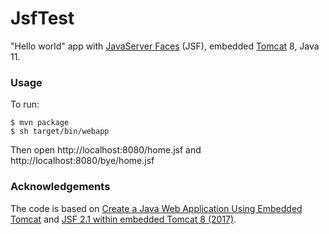 # JsfTest

"Hello world" app with [JavaServer Faces](https://en.wikipedia.org/wiki/JavaServer_Faces) (JSF), embedded [Tomcat](http://tomcat.apache.org/) 8, Java 11.

### Usage

To run:
```
$ mvn package
$ sh target/bin/webapp
```
Then open http://localhost:8080/home.jsf and http://localhost:8080/bye/home.jsf

### Acknowledgements

The code is based on [Create a Java Web Application Using Embedded Tomcat](https://devcenter.heroku.com/articles/create-a-java-web-application-using-embedded-tomcat) and [JSF 2.1 within embedded Tomcat 8 (2017)](http://www.alto-tek.eu/2017/04/jsf-21-within-embedded-tomcat-8-2017.html).
